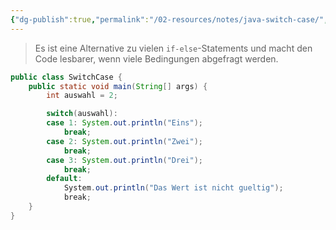 ```yaml
---
{"dg-publish":true,"permalink":"/02-resources/notes/java-switch-case/","tags":["informatik/programmierung/sprachen/java"],"noteIcon":"","updated":"2025-10-29T12:59:07.217+01:00"}
---
```


>Es ist eine Alternative zu vielen `if-else`-Statements und macht den Code lesbarer, wenn viele Bedingungen abgefragt werden.

```java
public class SwitchCase {
    public static void main(String[] args) {
        int auswahl = 2;

		switch(auswahl):
		case 1: System.out.println("Eins");
			break;
		case 2: System.out.println("Zwei");
			break;
		case 3: System.out.println("Drei");
			break;
		default:  
            System.out.println("Das Wert ist nicht gueltig");  
            break;
    }
}
```
